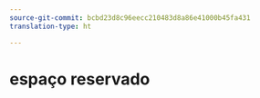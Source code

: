 ```yaml
---
source-git-commit: bcbd23d8c96eecc210483d8a86e41000b45fa431
translation-type: ht

---
```

# espaço reservado
